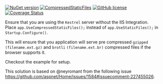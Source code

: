 [![NuGet version](https://badge.fury.io/nu/CompressedStaticFiles.svg)](https://badge.fury.io/nu/CompressedStaticFiles)
[![CompressedStaticFiles](https://circleci.com/gh/AnderssonPeter/CompressedStaticFiles.svg?style=svg)](https://circleci.com/gh/AnderssonPeter/CompressedStaticFiles)
[![GitHub license](https://img.shields.io/badge/license-Apache%202-blue.svg)](https://raw.githubusercontent.com/AnderssonPeter/CompressedStaticFiles/master/LICENSE)
[![Coverage Status](https://coveralls.io/repos/github/AnderssonPeter/CompressedStaticFiles/badge.svg?branch=master)](https://coveralls.io/github/AnderssonPeter/CompressedStaticFiles?branch=master)

Ensure that you are using the `Kestrel` server without the IIS Integration.
Place `app.UseCompressedStaticFiles();` instead of `app.UseStaticFiles();` in `Startup.Configure()`.

This will ensure that you application will serve pre compressed `gzipped` `(filename.ext.gz)` and `brotli` `(filename.ext.br)` compressed files if the browser supports it.

Checkout the example for setup.

This solution is based on @neyromant from the following issue https://github.com/aspnet/Home/issues/1584#issuecomment-227455026.

